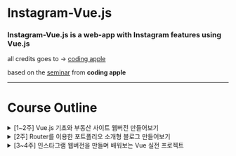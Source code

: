 # Instagram-Vue.js

### Instagram-Vue.js is a web-app with Instagram features using Vue.js



all credits goes to -> [coding apple]( https://codingapple.com/ )

based on the [seminar](https://codingapple.com/goods/goods_view.php?goodsNo=1000000091) from __coding apple__



---



# Course Outline


<details>
<summary>  [1~2주] Vue.js 기초와 부동산 사이트 웹버전 만들어보기   </summary>
<div markdown="1">

- Vue CLI 프로젝트 기본 설치와 환경셋팅

- 개발 서버띄우기

- Bootstrap-vue를 이용한 UI 개발과 반응형 레이아웃 

- 기본적인 데이터 다루기 (v-bind 데이터바인딩 등)

- 카드 컴포넌트 만들고 첨부하는 법 (.vue 단일 컴포넌트 파일)

- 반복문으로 카드 컴포넌트 여러번 첨부하는 법 (v-for)

- 컴포넌트에게 쇼핑몰 데이터 전해주는 법 (Props) 

- 기본적인 정렬기능 만들기 (methods)

- if문을 이용해 모달창(상품 상세페이지) 만들기  (v-if)

- 컴포넌트에 이벤트 리스너 달아서 정렬 기능 만들기 (native events)

- 유저가 데이터를 바꾸는 역방향 바인딩 (v-model)

- 라이프사이클 함수 (mounted 등)

</div>
</details>
 
<details>
<summary>  [2주] Router를 이용한 포트폴리오 소개형 블로그 만들어보기  </summary>  
<div markdown="1">
 
- Vue CLI로 프로젝트 다시 한번 더 만들어보기 

- Vue-router 설치와 라우터 개념

- 컴포넌트 다시 한번 만들어보기

- 라우터로 페이지 구분하기

- URL파라미터를 추가해서 각각 다른 데이터 보여주기 

- 라우터의 children 개념
</div>
</details>
 

 
<details>
<summary>  [3~4주] 인스타그램 웹버전을 만들며 배워보는 Vue 실전 프로젝트 </summary> 
<div markdown="1">
 
- Vue CLI로 프로젝트 다시 한번 만들어보기

- step에 따른 페이지 구분패턴 (왜 이건 라우터로 안만들죠?)

- 웹앱 인스타그램 기획문서를 보고 코드를 짜보자

- FileReader API를 이용한 프론트엔드 환경에서의 이미지 업로드

- 글작성과 발행기능

- 커스텀 이벤트 만들어 사용하기 

- 이벤트 버스로 데이터 상위요소에 버스태워 전달하기 (빵빵)

- Slot을 이용해서 조금 쉽게 데이터 전달하기 

- Vuex 로 데이터 관리해보기 

- Axios를 이용한 Ajax요청 배워보기 

- 요즘 유행하는 Progressive Web App 10초만에 발행하고 셋팅하기 

- Github Pages를 이용해 인스타그램 발행과 앱설치 실습 
</div>
</details> 
